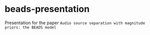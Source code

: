 # beads-presentation
Presentation for the paper `Audio source separation with magnitude priors: the BEADS model `
